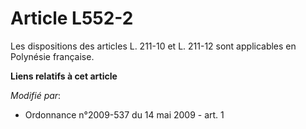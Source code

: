 # Article L552-2

Les dispositions des articles L. 211-10 et L. 211-12 sont applicables en Polynésie française.

**Liens relatifs à cet article**

_Modifié par_:

  - Ordonnance n°2009-537 du 14 mai 2009 - art. 1
